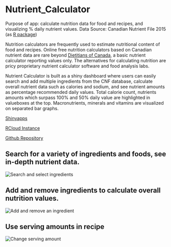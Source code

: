 # Nutrient_Calculator

Purpose of app: calculate nutrition data for food and recipes, and visualizing % daily nutrient values.
Data Source: Canadian Nutrient File 2015 (as [R package](https://github.com/yihanwu/CAnutrients))

Nutrition calculators are frequently used to estimate nutritional content of food and recipes. 
Online free nutrition calculators based on Canadian nutrient data are rare beyond [Dietitians of Canada](https://www.eatracker.ca/recipe_analyzer.aspx),
 a basic nutrient calculator reporting values only. The alternatives for calculating nutrition are 
pricy proprietary nutrient calculator software and food analysis labs.

Nutrient Calculator is built as a shiny dashboard where users can easily search and add multiple ingredients from the CNF database, 
calculate overall nutrient data such as calories and sodium, and see nutrient amounts as percentage recommended daily values. 
Total calorie count, nutrients amounts which surpass 100% and 50% daily value are highlighted in valueboxes at the top. 
Macronutrients, minerals and vitamins are visualized on separated bar graphs. 

[Shinyapps](https://yihanw.shinyapps.io/Recipe_Nutrition/)

[RCloud Instance](https://rstudio.cloud/project/256494)

[Github Repository](https://github.com/yihanwu/Nutrient_Calculator)

## Search for a variety of ingredients and foods, see in-depth nutrient data. 

![Search and select ingredients](https://github.com/yihanwu/Nutrient_Calculator/blob/master/shiny-gif1.gif)

## Add and remove ingredients to calculate overall nutrition values.

![Add and remove an ingredient](https://github.com/yihanwu/Nutrient_Calculator/blob/master/shiny-gif3.gif)

## Use serving amounts in recipe 

![Change serving amount](https://github.com/yihanwu/Nutrient_Calculator/blob/master/shiny-gif2.gif)
